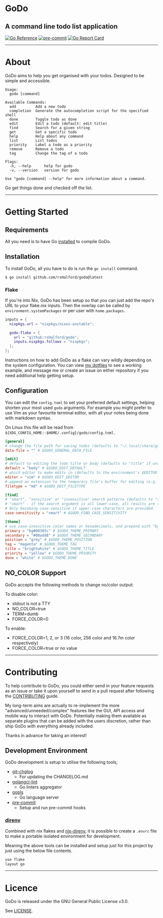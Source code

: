 # GoDo

## A command line todo list application

[![Go Reference](https://pkg.go.dev/badge/github.com/rsHalford/godo.svg)](https://pkg.go.dev/github.com/rsHalford/godo)
[![pre-commit](https://img.shields.io/badge/pre--commit-enabled-brightgreen?logo=pre-commit&logoColor=white)](https://github.com/pre-commit/pre-commit)
[![Go Report Card](https://goreportcard.com/badge/github.com/rsHalford/godo)](https://goreportcard.com/report/github.com/rsHalford/godo)

---

# About

GoDo aims to help you get organised with your todos. Designed to be simple and accessible.

```
Usage:
  godo [command]

Available Commands:
  add         Add a new todo
  completion  Generate the autocompletion script for the specified shell
  done        Toggle todo as done
  edit        Edit a todo (default: edit title)
  find        Search for a given string
  get         Get a specific todo
  help        Help about any command
  list        List todos
  priority    Label a todo as a priority
  remove      Remove a todo
  tag         Change the tag of a todo

Flags:
  -h, --help      help for godo
  -v, --version   version for godo

Use "godo [command] --help" for more information about a command.
```

Go get things done and checked off the list.

---

# Getting Started

## Requirements

All you need is to have Go [installed](https://go.dev/dl/) to compile GoDo.

## Installation

To install GoDo, all you have to do is run the `go install` command.

```sh
$ go install github.com/rsHalford/godo@latest
```

### Flake

If you're into Nix, GoDo has been setup so that you can just add the repo's URL to your flake.nix inputs. Then the overlay can be called by `environment.systemPackages` or per user with `home.packages`.

```nix
inputs = {
  nixpkgs.url = "nixpkgs/nixos-unstable";

  godo-flake = {
    url = "github:rsHalford/godo";
    inputs.nixpkgs.follows = "nixpkgs";
  };
};
```

Instructions on how to add GoDo as a flake can vary wildly depending on the system configuration. You can view [my dotfiles](https://github.com/rsHalford/dotfiles) to see a working example, and message me or create an issue on either repository if you need additional help getting setup.

## Configuration

You can edit the `config.toml` to set your preferred default settings, helping shorten your most used `godo` arguments. For example you might prefer to use Vim as your favourite terminal editor, with all your notes being done with markdown syntax.

On Linux this file will be read from `${XDG_CONFIG_HOME:-$HOME/.config}/godo/config.toml`.

```toml
[general]
# change the file path for saving todos (defaults to "~/.local/share/godo/godos.json" if unset)
data-file = "" # $GODO_GENERAL_DATA_FILE

[edit]
# default to editing the todo title or body (defaults to "title" if unset)
default = "body" # $GODO_EDIT_DEFAULT
# which editor to make edits in (defaults to the environment's $EDITOR if unset)
editor = "vim" # $GODO_EDIT_EDITOR
# append an extension to the temporary file's buffer for editing (e.g. "org", "md", "txt")
filetype = "md" # $GODO_EDIT_FILETYPE

[find]
# "smart", "sensitive" or "insensitive" search patterns (defaults to "smart" if unset)
# "smart" - if the search argument is all lower-case, all results are shown.
# Only becoming case-sensitive if upper-case characters are provided.
case-sensitivity = "smart" # $GODO_FIND_CASE_SENSITIVITY

[theme]
# use case-insesitive color names or hexadecimals, and prepend with "bg" to change the background instead.
primary = "bg#00385c" # $GODO_THEME_PRIMARY
secondary = "#00add8" # $GODO_THEME_SECONDARY
position = "grey" # $GODO_THEME_POSITION
tag = "magenta" # $GODO_THEME_TAG
title = "brightwhite" # $GODO_THEME_TITLE
priority = "yellow" # $GODO_THEME_PRIORITY
done = "white" # $GODO_THEME_DONE
```

## NO_COLOR Support

GoDo accepts the following methods to change no/color output:

To disable color:
- stdout is not a TTY
- NO_COLOR=true
- TERM=dumb
- FORCE_COLOR=0

To enable:
- FORCE_COLOR=1, 2, or 3 (16 color, 256 color and 16.7m color respectively)
- FORCE_COLOR=true or no value

---

# Contributing

To help contribute to GoDo, you could either send in your feature requests as an issue or take it upon yourself to send in a pull request after following the [CONTRIBUTING](https://github.com/rsHalford/godo/blob/main/CONTRIBUTING.md) guide.

My long-term aims are actually to re-implement the more "advanced/unneeded/complex" features like the GUI, API access and mobile way to interact with GoDo. Potentially making them available as separate plugins that can be added with the users discretion, rather than ship GoDo with everything already included.

Thanks in advance for taking an interest!

## Development Environment

GoDo development is setup to utilise the following tools;

- [git-chglog](https://github.com/git-chglog/git-chglog)
  - For updating the CHANGELOG.md
- [golangci-lint](https://golangci-lint.run/)
  - Go linters aggregator
- [gopls](https://github.com/golang/tools/blob/master/gopls/README.md)
  - Go language server
- [pre-commit](https://pre-commit.com/)
  - Setup and run pre-commit hooks

### [direnv](https://direnv.net/)

Combined with nix flakes and [nix-direnv](https://github.com/nix-community/nix-direnv), it is possible to create a `.envrc` file to make a portable isolated environment for development.

Meaning the above tools can be installed and setup just for this project by just using the below file contents.

```sh
use flake
layout go
```

---

# Licence

GoDo is released under the GNU General Public License v3.0.

See [LICENSE](https://github.com/rsHalford/godo/blob/main/LICENSE).

